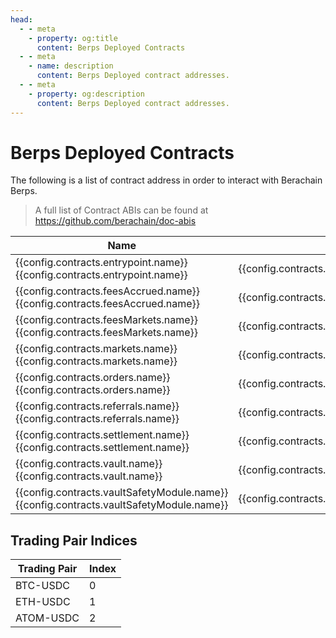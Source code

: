 ```yaml
---
head:
  - - meta
    - property: og:title
      content: Berps Deployed Contracts
  - - meta
    - name: description
      content: Berps Deployed contract addresses.
  - - meta
    - property: og:description
      content: Berps Deployed contract addresses.
---
```


<script setup>
  import config from '@berachain/config/constants.json';
</script>

# Berps Deployed Contracts

The following is a list of contract address in order to interact with Berachain Berps.

> A full list of Contract ABIs can be found at https://github.com/berachain/doc-abis

| Name                                                                                                                                                                                                                   | Address                                                                                                                                                                    | ABI                                                                                                                        |
| ---------------------------------------------------------------------------------------------------------------------------------------------------------------------------------------------------------------------- | -------------------------------------------------------------------------------------------------------------------------------------------------------------------------- | -------------------------------------------------------------------------------------------------------------------------- |
| <a v-if="config.contracts.entrypoint.docsUrl" :href="config.contracts.entrypoint.docsUrl">{{config.contracts.entrypoint.name}}</a><span v-else>{{config.contracts.entrypoint.name}}</span>                             | <a target="_blank" :href="config.testnet.dapps.beratrail.url + 'address/' + config.contracts.entrypoint.address">{{config.contracts.entrypoint.address}}</a>               | <a target="_blank" v-if=config.contracts.entrypoint.abi :href="config.contracts.entrypoint.abi">ABI File</a>               |
| <a v-if="config.contracts.feesAccrued.docsUrl" :href="config.contracts.feesAccrued.docsUrl">{{config.contracts.feesAccrued.name}}</a><span v-else>{{config.contracts.feesAccrued.name}}</span>                         | <a target="_blank" :href="config.testnet.dapps.beratrail.url + 'address/' + config.contracts.feesAccrued.address">{{config.contracts.feesAccrued.address}}</a>             | <a target="_blank" v-if=config.contracts.feesAccrued.abi :href="config.contracts.feesAccrued.abi">ABI File</a>             |
| <a v-if="config.contracts.feesMarkets.docsUrl" :href="config.contracts.feesMarkets.docsUrl">{{config.contracts.feesMarkets.name}}</a><span v-else>{{config.contracts.feesMarkets.name}}</span>                         | <a target="_blank" :href="config.testnet.dapps.beratrail.url + 'address/' + config.contracts.feesMarkets.address">{{config.contracts.feesMarkets.address}}</a>             | <a target="_blank" v-if=config.contracts.feesMarkets.abi :href="config.contracts.feesMarkets.abi">ABI File</a>             |
| <a v-if="config.contracts.markets.docsUrl" :href="config.contracts.markets.docsUrl">{{config.contracts.markets.name}}</a><span v-else>{{config.contracts.markets.name}}</span>                                         | <a target="_blank" :href="config.testnet.dapps.beratrail.url + 'address/' + config.contracts.markets.address">{{config.contracts.markets.address}}</a>                     | <a target="_blank" v-if=config.contracts.markets.abi :href="config.contracts.markets.abi">ABI File</a>                     |
| <a v-if="config.contracts.orders.docsUrl" :href="config.contracts.orders.docsUrl">{{config.contracts.orders.name}}</a><span v-else>{{config.contracts.orders.name}}</span>                                             | <a target="_blank" :href="config.testnet.dapps.beratrail.url + 'address/' + config.contracts.orders.address">{{config.contracts.orders.address}}</a>                       | <a target="_blank" v-if=config.contracts.orders.abi :href="config.contracts.orders.abi">ABI File</a>                       |
| <a v-if="config.contracts.referrals.docsUrl" :href="config.contracts.referrals.docsUrl">{{config.contracts.referrals.name}}</a><span v-else>{{config.contracts.referrals.name}}</span>                                 | <a target="_blank" :href="config.testnet.dapps.beratrail.url + 'address/' + config.contracts.referrals.address">{{config.contracts.referrals.address}}</a>                 | <a target="_blank" v-if=config.contracts.referrals.abi :href="config.contracts.referrals.abi">ABI File</a>                 |
| <a v-if="config.contracts.settlement.docsUrl" :href="config.contracts.settlement.docsUrl">{{config.contracts.settlement.name}}</a><span v-else>{{config.contracts.settlement.name}}</span>                             | <a target="_blank" :href="config.testnet.dapps.beratrail.url + 'address/' + config.contracts.settlement.address">{{config.contracts.settlement.address}}</a>               | <a target="_blank" v-if=config.contracts.settlement.abi :href="config.contracts.settlement.abi">ABI File</a>               |
| <a v-if="config.contracts.vault.docsUrl" :href="config.contracts.vault.docsUrl">{{config.contracts.vault.name}}</a><span v-else>{{config.contracts.vault.name}}</span>                                                 | <a target="_blank" :href="config.testnet.dapps.beratrail.url + 'address/' + config.contracts.vault.address">{{config.contracts.vault.address}}</a>                         | <a target="_blank" v-if=config.contracts.vault.abi :href="config.contracts.vault.abi">ABI File</a>                         |
| <a v-if="config.contracts.vaultSafetyModule.docsUrl" :href="config.contracts.vaultSafetyModule.docsUrl">{{config.contracts.vaultSafetyModule.name}}</a><span v-else>{{config.contracts.vaultSafetyModule.name}}</span> | <a target="_blank" :href="config.testnet.dapps.beratrail.url + 'address/' + config.contracts.vaultSafetyModule.address">{{config.contracts.vaultSafetyModule.address}}</a> | <a target="_blank" v-if=config.contracts.vaultSafetyModule.abi :href="config.contracts.vaultSafetyModule.abi">ABI File</a> |

## Trading Pair Indices

| Trading Pair | Index |
| ------------ | ----- |
| BTC-USDC     | 0     |
| ETH-USDC     | 1     |
| ATOM-USDC    | 2     |
